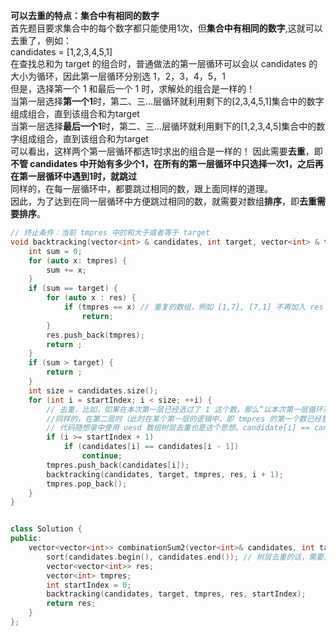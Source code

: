 **可以去重的特点：集合中有相同的数字**  
首先题目要求集合中的每个数字都只能使用1次，但**集合中有相同的数字**,这就可以去重了，例如：  
candidates = \[1,2,3,4,5,1]  
在查找总和为 target 的组合时，普通做法的第一层循环可以会以 candidates 的大小为循环，因此第一层循环分别选 1，2，3，4，5，1  
但是，选择第一个 1 和最后一个 1 时，求解处的组合是一样的！  
当第一层选择**第一个1**时，第二、三...层循环就利用剩下的\[2,3,4,5,1]集合中的数字组成组合，直到该组合和为target  
当第一层选择**最后一个1**时，第二、三...层循环就利用剩下的\[1,2,3,4,5]集合中的数字组成组合，直到该组合和为target  
可以看出，这样两个第一层循环都选1时求出的组合是一样的！
因此需要**去重**，即**不管 candidates 中开始有多少个1，在所有的第一层循环中只选择一次1，之后再在第一层循环中遇到1时，就跳过**  
同样的，在每一层循环中，都要跳过相同的数，跟上面同样的道理。  
因此，为了达到在同一层循环中方便跳过相同的数，就需要对数组**排序**，即**去重需要排序**。  
```cpp
// 终止条件：当前 tmpres 中的和大于或者等于 target
void backtracking(vector<int> & candidates, int target, vector<int> & tmpres, vector<vector<int>> & res, int startIndex) {
    int sum = 0;
    for (auto x: tmpres) {
        sum += x;
    }
    if (sum == target) {
        for (auto x : res) {
            if (tmpres == x) // 重复的数组，例如 [1,7], [7,1] 不再加入 res 中
                return; 
        }
        res.push_back(tmpres);
        return ;
    }
    if (sum > target) {
        return ;
    }
    int size = candidates.size();
    for (int i = startIndex; i < size; ++i) {
        // 去重，比如，如果在本次第一层已经选过了 1 这个数，那么“以本次第一层循环开头的循环过程中）所有以 1 开头的答案都已经找出来了，那么在之后的第一层循环中，就不能再选 1 了（注意，此时答案数组中是允许重复的，比如1123这个结果，但这个结果中第一个 1 是在第一层循环里选的，第二个1不是在第一层循环中选的.即，如果某个第一层循环选了一个 1，那么后面所有的第一层循环中，就不选 1 了）。
        //同样的，在第二层时（此时在某个第一层的逻辑中，即 tmpres 的第一个数已经暂时确定了，假如是 i），如果已经选过了 2 这个数，此时 tmpres 为 [i,2]，那么“在本次以 i 为第一层循环， 2 为第二次循环主导的循环过程中”所有以 [i,2] 开头的结果已经都找出来了，那么在以 i 为第一层循环的循环过程中，之后的第二层循环就不再选 2 了。
        // 代码随想录中使用 uesd 数组树层去重也是这个思想。candidate[i] == candidate[i - 1] （假如为值x）说明本层中遇到前后两个一样的数 x 了，而 used[i-1] == false 说明目前的 candidate[i] 已经不是本层第一个使用的 x 了（candidate[i-1]或者更之前的才是第一个），那么就不用再在本层选这个 x 了。而如果 used[i-1] == true，说明这不是同一层使用的 x，而是同一树枝中使用的 x（因为这个 used 数组也是会回溯的，从第一个第一层循环到第二个第一层循环之间，所有的 used 数组中的数都被置 false。只有同一树枝中使用的 x，used 数组中还没回溯结束将 used 置为 false。
        if (i >= startIndex + 1) 
            if (candidates[i] == candidates[i - 1])
                continue;
        tmpres.push_back(candidates[i]);
        backtracking(candidates, target, tmpres, res, i + 1);
        tmpres.pop_back();
    }
}


class Solution {
public:
    vector<vector<int>> combinationSum2(vector<int>& candidates, int target) {
        sort(candidates.begin(), candidates.end()); // 树层去重的话，需要对数组排序
        vector<vector<int>> res;
        vector<int> tmpres;
        int startIndex = 0;
        backtracking(candidates, target, tmpres, res, startIndex);
        return res;
    }
};
```

